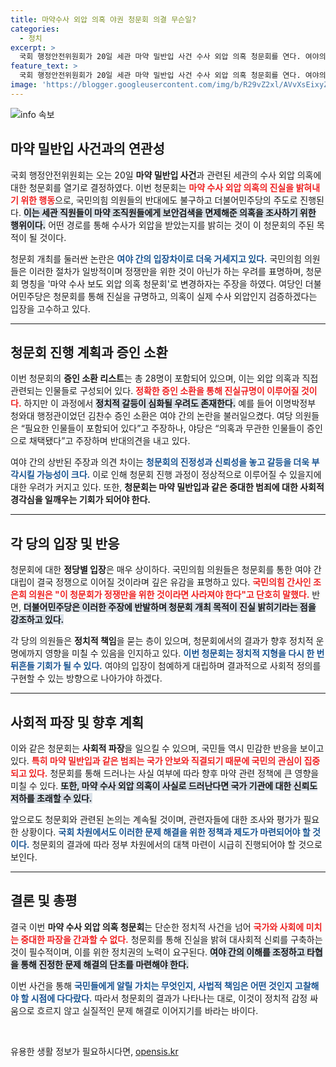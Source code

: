 ```yaml
---
title: 마약수사 외압 의혹 야권 청문회 의결 무슨일?
categories:
  - 정치
excerpt: >
  국회 행정안전위원회가 20일 세관 마약 밀반입 사건 수사 외압 의혹 청문회를 연다. 여야의 알자르 대립 속, 당사자 증인 출석이 결정되며 진실 규명 기대감이 고조된다.
feature_text: >
  국회 행정안전위원회가 20일 세관 마약 밀반입 사건 수사 외압 의혹 청문회를 연다. 여야의 알자르 대립 속, 당사자 증인 출석이 결정되며 진실 규명 기대감이 고조된다.
image: 'https://blogger.googleusercontent.com/img/b/R29vZ2xl/AVvXsEixyZcFfHzMRdzZMjFBmAUKJYCLCGyLL1o632UiGVXcaFdKo_bkvkuCioo0uUKlGfBVcT3P84aROyZIXSBEx3Aw5nCQ3pTgDom1WDC4m8eifvWiAmWEEVb4x6G_l8C0QH225ldMjyaFvpxGEBGNO37VmDTDMHGhJPq73UglMfDca1-0aw/s1600/blogspot.png'
---
```


<p><img src="https://blogger.googleusercontent.com/img/b/R29vZ2xl/AVvXsEixyZcFfHzMRdzZMjFBmAUKJYCLCGyLL1o632UiGVXcaFdKo_bkvkuCioo0uUKlGfBVcT3P84aROyZIXSBEx3Aw5nCQ3pTgDom1WDC4m8eifvWiAmWEEVb4x6G_l8C0QH225ldMjyaFvpxGEBGNO37VmDTDMHGhJPq73UglMfDca1-0aw/s1600/blogspot.png" alt="info 속보" /></p>

<h2 data-ke-size="size26">마약 밀반입 사건과의 연관성</h2>

<p data-ke-size="size16">국회 행정안전위원회는 오는 20일 <b>마약 밀반입 사건</b>과 관련된 세관의 수사 외압 의혹에 대한 청문회를 열기로 결정하였다. 이번 청문회는 <b><span style="color: #ee2323;">마약 수사 외압 의혹의 진실을 밝혀내기 위한 행동</span></b>으로, 국민의힘 의원들의 반대에도 불구하고 더불어민주당의 주도로 진행된다. <b><span style="background-color: #21538527;">이는 세관 직원들이 마약 조직원들에게 보안검색을 면제해준 의혹을 조사하기 위한 행위이다.</span></b> 어떤 경로를 통해 수사가 외압을 받았는지를 밝히는 것이 이 청문회의 주된 목적이 될 것이다.</p>

<p data-ke-size="size16">청문회 개최를 둘러싼 논란은 <b><span style="color: #1a5490;">여야 간의 입장차이로 더욱 거세지고 있다.</span></b> 국민의힘 의원들은 이러한 절차가 일방적이며 정쟁만을 위한 것이 아닌가 하는 우려를 표명하며, 청문회 명칭을 '마약 수사 보도 외압 의혹 청문회'로 변경하자는 주장을 하였다. 여당인 더불어민주당은 청문회를 통해 진실을 규명하고, 의혹이 실제 수사 외압인지 검증하겠다는 입장을 고수하고 있다.</p>

<hr>

<h2 data-ke-size="size26">청문회 진행 계획과 증인 소환</h2>

<p data-ke-size="size16">이번 청문회의 <b>증인 소환 리스트</b>는 총 28명이 포함되어 있으며, 이는 외압 의혹과 직접 관련되는 인물들로 구성되어 있다. <b><span style="color: #ee2323;">정확한 증인 소환을 통해 진실규명이 이루어질 것이다.</span></b> 하지만 이 과정에서 <b><span style="background-color: #21538527;">정치적 갈등이 심화될 우려도 존재한다.</span></b> 예를 들어 이명박정부 청와대 행정관이었던 김찬수 증인 소환은 여야 간의 논란을 불러일으켰다. 여당 의원들은 “필요한 인물들이 포함되어 있다”고 주장하나, 야당은 “의혹과 무관한 인물들이 증인으로 채택됐다”고 주장하며 반대의견을 내고 있다.</p>

<p data-ke-size="size16">여야 간의 상반된 주장과 의견 차이는 <b><span style="color: #1a5490;">청문회의 진정성과 신뢰성을 놓고 갈등을 더욱 부각시킬 가능성이 크다.</span></b> 이로 인해 청문회 진행 과정이 정상적으로 이루어질 수 있을지에 대한 우려가 커지고 있다. 또한, <b>청문회는 마약 밀반입과 같은 중대한 범죄에 대한 사회적 경각심을 일깨우는 기회가 되어야 한다.</b></p>

<hr>

<h2 data-ke-size="size26">각 당의 입장 및 반응</h2>

<p data-ke-size="size16">청문회에 대한 <b>정당별 입장</b>은 매우 상이하다. 국민의힘 의원들은 청문회를 통한 여야 간 대립이 결국 정쟁으로 이어질 것이라며 깊은 유감을 표명하고 있다. <b><span style="color: #ee2323;">국민의힘 간사인 조은희 의원은 "이 청문회가 정쟁만을 위한 것이라면 사라져야 한다"고 단호히 말했다.</span></b> 반면, <b><span style="background-color: #21538527;">더불어민주당은 이러한 주장에 반발하며 청문회 개최 목적이 진실 밝히기라는 점을 강조하고 있다.</span></b></p>

<p data-ke-size="size16">각 당의 의원들은 <b>정치적 책임</b>을 묻는 층이 있으며, 청문회에서의 결과가 향후 정치적 운명에까지 영향을 미칠 수 있음을 인지하고 있다. <b><span style="color: #1a5490;">이번 청문회는 정치적 지형을 다시 한 번 뒤흔들 기회가 될 수 있다.</span></b> 여야의 입장이 첨예하게 대립하며 결과적으로 사회적 정의를 구현할 수 있는 방향으로 나아가야 하겠다.</p>

<hr>

<h2 data-ke-size="size26">사회적 파장 및 향후 계획</h2>

<p data-ke-size="size16">이와 같은 청문회는 <b>사회적 파장</b>을 일으킬 수 있으며, 국민들 역시 민감한 반응을 보이고 있다. <b><span style="color: #ee2323;">특히 마약 밀반입과 같은 범죄는 국가 안보와 직결되기 때문에 국민의 관심이 집중되고 있다.</span></b> 청문회를 통해 드러나는 사실 여부에 따라 향후 마약 관련 정책에 큰 영향을 미칠 수 있다. <b><span style="background-color: #21538527;">또한, 마약 수사 외압 의혹이 사실로 드러난다면 국가 기관에 대한 신뢰도 저하를 초래할 수 있다.</span></b></p>

<p data-ke-size="size16">앞으로도 청문회와 관련된 논의는 계속될 것이며, 관련자들에 대한 조사와 평가가 필요한 상황이다. <b><span style="color: #1a5490;">국회 차원에서도 이러한 문제 해결을 위한 정책과 제도가 마련되어야 할 것이다.</span></b> 청문회의 결과에 따라 정부 차원에서의 대책 마련이 시급히 진행되어야 할 것으로 보인다.</p>

<hr>

<h2 data-ke-size="size26">결론 및 총평</h2>

<p data-ke-size="size16">결국 이번 <b>마약 수사 외압 의혹 청문회</b>는 단순한 정치적 사건을 넘어 <b><span style="color: #ee2323;">국가와 사회에 미치는 중대한 파장을 간과할 수 없다.</span></b> 청문회를 통해 진실을 밝혀 대사회적 신뢰를 구축하는 것이 필수적이며, 이를 위한 정치권의 노력이 요구된다. <b><span style="background-color: #21538527;">여야 간의 이해를 조정하고 타협을 통해 진정한 문제 해결의 단초를 마련해야 한다.</span></b></p>

<p data-ke-size="size16">이번 사건을 통해 <b><span style="color: #1a5490;">국민들에게 알릴 가치는 무엇인지, 사법적 책임은 어떤 것인지 고찰해야 할 시점에 다다랐다.</span></b> 따라서 청문회의 결과가 나타나는 대로, 이것이 정치적 감정 싸움으로 흐르지 않고 실질적인 문제 해결로 이어지기를 바라는 바이다.</p>

<p data-ke-size="size16">&nbsp;</p>
유용한 생활 정보가 필요하시다면, <a href="https://opensis.kr" rel="dofollow">opensis.kr</a>



